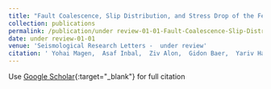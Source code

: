 ```yaml
---
title: "Fault Coalescence, Slip Distribution, and Stress Drop of the February 2023 SE Türkiye Earthquakes From Joint Inversion of SAR, GNSS, and Burst Overlap Interferometry"
collection: publications
permalink: /publication/under review-01-01-Fault-Coalescence-Slip-Distribution-and-Stress-Drop-of-the-February-2023-SE-Trkiye-Earthquakes-From-Joint-Inversion-of-SAR-GNSS-and-Burst-Overlap-Interferometry
date: under review-01-01
venue: 'Seismological Research Letters -  under review'
citation: ' Yohai Magen,  Asaf Inbal,  Ziv Alon,  Gidon Baer,  Yariv Hamiel,  Oksana Pyatibratov,  Ran Nof,  Gökhan Gürbüz, &quot;Fault Coalescence, Slip Distribution, and Stress Drop of the February 2023 SE Türkiye Earthquakes From Joint Inversion of SAR, GNSS, and Burst Overlap Interferometry.&quot; Seismological Research Letters, under review.'
---
```

Use [Google Scholar](https://scholar.google.com/scholar?q=Fault+Coalescence,+Slip+Distribution,+and+Stress+Drop+of+the+February+2023+SE+Türkiye+Earthquakes+From+Joint+Inversion+of+SAR,+GNSS,+and+Burst+Overlap+Interferometry){:target="_blank"} for full citation